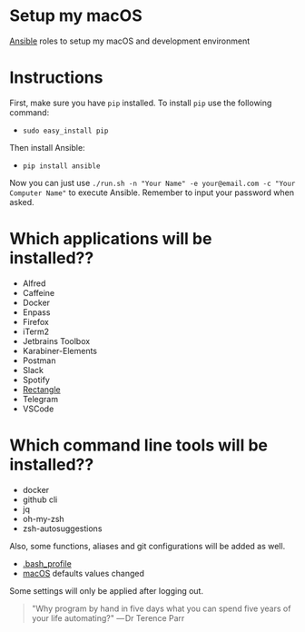 # Setup my macOS

[Ansible](https://docs.ansible.com/ansible/latest/index.html) roles to setup my macOS and development environment

# Instructions

First, make sure you have `pip` installed. To install `pip` use the following command:

* `sudo easy_install pip`

Then install Ansible:

* `pip install ansible`

Now you can just use `./run.sh -n "Your Name" -e your@email.com -c "Your Computer Name"` to execute Ansible.
Remember to input your password when asked.

# Which applications will be installed??

* Alfred
* Caffeine
* Docker
* Enpass
* Firefox
* iTerm2
* Jetbrains Toolbox
* Karabiner-Elements
* Postman
* Slack
* Spotify
* [Rectangle](https://github.com/rxhanson/Rectangle)
* Telegram
* VSCode

# Which command line tools will be installed??

* docker
* github cli
* jq
* oh-my-zsh
* zsh-autosuggestions

Also, some functions, aliases and git configurations will be added as well.

* [.bash_profile](https://github.com/pietrocaselani/setup-my-mac/blob/master/roles/bash-profile/files/bash_profile.sh)
* [macOS](https://github.com/pietrocaselani/setup-my-mac/blob/master/roles/osx-defaults/files/macos_defaults.sh) defaults values changed

Some settings will only be applied after logging out.

> "Why program by hand in five days what you can spend five years of your life automating?"
> — Dr Terence Parr
